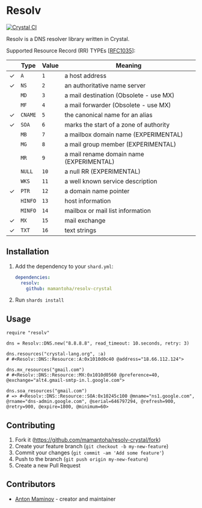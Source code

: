 # Resolv

[![Crystal CI](https://github.com/mamantoha/resolv-crystal/actions/workflows/crystal.yml/badge.svg)](https://github.com/mamantoha/resolv-crystal/actions/workflows/crystal.yml)

Resolv is a DNS resolver library written in Crystal.

Supported Resource Record (RR) TYPEs [[RFC1035](https://www.rfc-editor.org/rfc/rfc1035.html)]:

|   | Type    | Value | Meaning                                  |
| - | ------- | ----- | ---------------------------------------- |
| ✓ | `A`     | `1`   | a host address                           |
| ✓ | `NS`    | `2`   | an authoritative name server             |
|   | `MD`    | `3`   | a mail destination (Obsolete - use MX)   |
|   | `MF`    | `4`   | a mail forwarder (Obsolete - use MX)     |
| ✓ | `CNAME` | `5`   | the canonical name for an alias          |
| ✓ | `SOA`   | `6`   | marks the start of a zone of authority   |
|   | `MB`    | `7`   | a mailbox domain name (EXPERIMENTAL)     |
|   | `MG`    | `8`   | a mail group member (EXPERIMENTAL)       |
|   | `MR`    | `9`   | a mail rename domain name (EXPERIMENTAL) |
|   | `NULL`  | `10`  | a null RR (EXPERIMENTAL)                 |
|   | `WKS`   | `11`  | a well known service description         |
| ✓ | `PTR`   | `12`  | a domain name pointer                    |
|   | `HINFO` | `13`  | host information                         |
|   | `MINFO` | `14`  | mailbox or mail list information         |
| ✓ | `MX`    | `15`  | mail exchange                            |
| ✓ | `TXT`   | `16`  | text strings                             |

## Installation

1. Add the dependency to your `shard.yml`:

   ```yaml
   dependencies:
     resolv:
       github: mamantoha/resolv-crystal
   ```

2. Run `shards install`

## Usage

```crystal
require "resolv"

dns = Resolv::DNS.new("8.8.8.8", read_timeout: 10.seconds, retry: 3)

dns.resources("crystal-lang.org", :a)
# #<Resolv::DNS::Resource::A:0x1010d0c40 @address="18.66.112.124">

dns.mx_resources("gmail.com")
# #<Resolv::DNS::Resource::MX:0x1010d0560 @preference=40, @exchange="alt4.gmail-smtp-in.l.google.com">

dns.soa_resources("gmail.com")
# => #<Resolv::DNS::Resource::SOA:0x10245c100 @mname="ns1.google.com", @rname="dns-admin.google.com", @serial=646797294, @refresh=900, @retry=900, @expire=1800, @minimum=60>
```

## Contributing

1. Fork it (<https://github.com/mamantoha/resolv-crystal/fork>)
2. Create your feature branch (`git checkout -b my-new-feature`)
3. Commit your changes (`git commit -am 'Add some feature'`)
4. Push to the branch (`git push origin my-new-feature`)
5. Create a new Pull Request

## Contributors

- [Anton Maminov](https://github.com/mamantoha) - creator and maintainer

